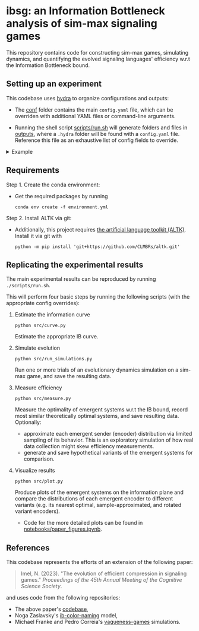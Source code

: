 # ibsg: an Information Bottleneck analysis of sim-max signaling games

This repository contains code for constructing sim-max games, simulating  dynamics, and quantifying the evolved signaling languages' efficiency w.r.t the Information Bottleneck bound.

## Setting up an experiment

This codebase uses [hydra](https://hydra.cc/) to organize configurations and outputs:

- The [conf](./conf/) folder contains the main `config.yaml` file, which can be overriden with additional YAML files or command-line arguments.

- Running the shell script [scripts/run.sh](scripts/run.sh) will generate folders and files in [outputs](outputs), where a `.hydra` folder will be found with a `config.yaml` file. Reference this file as an exhaustive list of config fields to override.

<details>
<summary>Example</summary>
<br>

Here is an example command that will execute an experiment, overriding the hydra config defaults.

```    
./scripts/run.sh -m \
"game.universe=2ball_300" \
"game.prior=2ball_300_power_2" \
"game.num_signals=300" \
"game.discriminative_need_gamma=0" \
"simulation.num_runs=8" \
"simulation.dynamics.population_init_gamma=range(-3,4)" \
"simulation.dynamics.imprecise_imitation_gamma=range(-3, 4)" \
"simulation/dynamics=replicator_diffusion, nowak_krakauer"
```

Description of command line args, in order of appearance:

- `./scripts/run.sh -m `
    - The `-m` flag indicates to hydra that we are performing a 'multirun' sweep over configs.

- The next three overrides specify parameters of both the signaling games, and of the IB theoretical bound (see [src/game/game.py](src/game/game.py)). Note that all overrides can be specified in any order.
- `game.universe=2ball_300`
    - We specify a universe of 300 referents sampled from a unit sphere in 3 dimensions. This universe is loaded from a CSV file at [data/universe/2ball_300.csv](data/universe/2cube_300.csv) folder, so we pass the filename using `"game.universe=2ball_300"` (see the [nballs](src/notebooks/nballs.ipynb) notebook). You can encode a universe with any structure you like into a csv file; the default universe is just $\\{1, \dots, 10\\}$.
- `game.prior=2ball_300_power_2`
    - We specify a power-law distributed prior over meanings at [data/prior/2ball_300_power_2.csv](data/prior/2ball_300_power_2.csv) (see the [power_prior](src/notebooks/power_prior.ipynb) notebook). Use any prior you like, encoded as a CSV file. If we omit this, a uniform prior will be inferred.
- `game.num_signals=300`
    - We let Sender and Receiver have 300 possible signals for all rounds of the signaling game (thus allowing for perfectly accurate languages).


- `game.discriminative_need_gamma=0`
    - We set the degree of tolerable pragmatic slack / discriminative need in a signaling game to be moderate. This is the one integer parameter for payoff / utility / fitness in the signaling game. It will be the exponent of $10$, i.e., the actual parameter supplied to the utility function is $1$. (see `generate_sim_matrix` at [src/game/perception.py](src/game/perception.py)).

- `simulation.num_runs=8`
    - We simulate evolution eight different times. Since some evolutionary dynamics are nondeterministic, this can be important. By default, these runs are executed in parallel using all available CPU cores. The number of processes to run, and whether to multiprocess, can be overriden. See [conf/simulation/basic.yaml](conf/simulation/basic.yaml).

- The next three overrides ask hydra to *sweep* over different parameters, holding all other parameters equal. Sweeps are performed locally and serially (but see https://hydra.cc/docs/plugins/joblib_launcher/).

- `simulation.dynamics.population_init_gamma=range(-3,4)`
    - We seep over different initial conditions of the initial population of senders and receivers The integers in this list to sweep  (-3, -2, ..., 3) correspond to an exponent of ten for an energy-based initialization (see [random_stochastic_matrix](src/misc/tools.py)). We have therefore now requested that hydra execute 7 jobs, each of them running 8 (runs) simulations.

- `simulation.dynamics.imprecise_imitation_gamma=range(-3, 4)`
    - We sweep over different levels of perceptual/mutation noise in the signaling game dynamics (see [src/game/perception.py](src/game/perception.py)). We have therefore now requested that hydra execute 49 jobs.

- `simulation/dynamics=replicator_diffusion, nowak_krakauer`
    - We sweep over two different dynamics inspired by the replicator equation (see [src/simulation/dynamics.py](src/simulation/dynamics.py)). We now have requested 98 jobs (however, the IB theoretical bound is appropriate for all 98 simulation sweeps, so it is only estimated once).

For each of the 98 jobs, unique folders will be generated and outputs will be written to them under [multirun](multirun/). These folders are hierarchically organized by the parameters described above.

Happy exploring!

</details>

## Requirements  

Step 1. Create the conda environment:

- Get the required packages by running

    `conda env create -f environment.yml`

Step 2. Install ALTK via git:

- Additionally, this project requires [the artificial language toolkit (ALTK)](https://github.com/nathimel/altk). Install it via git with

    `python -m pip install 'git+https://github.com/CLMBRs/altk.git'`

## Replicating the experimental results

The main experimental results can be reproduced by running `./scripts/run.sh`.

This will perform four basic steps by running the following scripts (with the appropriate config overrides):

1. Estimate the information curve

    `python src/curve.py`

    Estimate the appropriate IB curve.

2. Simulate evolution

    `python src/run_simulations.py`

    Run one or more trials of an evolutionary dynamics simulation on a sim-max game, and save the resulting data.

3. Measure efficiency

    `python src/measure.py`

    Measure the optimality of emergent systems w.r.t the IB  bound, record most similar theoretically optimal systems, and save resulting data.
    Optionally:
    - approximate each emergent sender (encoder) distribution via limited sampling of its behavior. This is an exploratory simulation of how real data collection might skew efficiency measurements.
    - generate and save hypothetical variants of the emergent systems for comparison.

4. Visualize results

    `python src/plot.py`

    Produce plots of the emergent systems on the information plane and compare the distributions of each emergent encoder to different variants (e.g. its nearest optimal, sample-approximated, and rotated variant encoders).

    - Code for the more detailed plots can be found in [notebooks/paper_figures.ipynb](src/notebooks/paper_figures.ipynb).

## References

This codebase represents the efforts of an extension of the following paper:

> Imel, N. (2023). "The evolution of efficient compression in signaling games." *Proceedings of the 45th Annual Meeting of the Cognitive Science Society*.

and uses code from the following repositories:

- The above paper's [codebase](https://github.com/nathimel/rdsg/tree/main),
- Noga Zaslavsky's [ib-color-naming](https://github.com/nogazs/ib-color-naming) model,
- Michael Franke and Pedro Correia's [vagueness-games](https://github.com/josepedrocorreia/vagueness-games) simulations.
